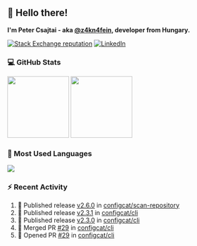## 👋 Hello there!

**I'm Peter Csajtai - aka [@z4kn4fein](https://github.com/z4kn4fein), developer from Hungary.**

[![Stack Exchange reputation](https://img.shields.io/stackexchange/stackoverflow/r/8700582?color=orange&label=reputation&logo=stackoverflow&style=for-the-badge)](https://stackoverflow.com/users/8700582)
[![LinkedIn](https://img.shields.io/badge/linkedin-%230077B5.svg?style=for-the-badge&logo=linkedin&logoColor=white)](https://www.linkedin.com/in/csajtai-p%C3%A9ter-45395341/)

### 💻 GitHub Stats

<div>
  <img height="140px" src="https://github-readme-stats-pcsajtai.vercel.app/api?username=z4kn4fein&show_icons=true&hide_border=true&count_private=true&custom_title=Stats&theme=dracula&line_height=24&hide_title=true">
  <img height="140px" src="https://streak-stats.demolab.com?user=z4kn4fein&theme=dracula&hide_border=true">
  
</div>

### :toolbox: Most Used Languages

<img src="https://github-readme-stats-pcsajtai.vercel.app/api/top-langs/?username=z4kn4fein&theme=dracula&hide_border=true&layout=compact&langs_count=8&hide_title=true">

### :zap: Recent Activity

<!--START_SECTION:activity-->
1. 🚀 Published release [v2.6.0](https://github.com/configcat/scan-repository/releases/tag/v2.6.0) in [configcat/scan-repository](https://github.com/configcat/scan-repository)
2. 🚀 Published release [v2.3.1](https://github.com/configcat/cli/releases/tag/v2.3.1) in [configcat/cli](https://github.com/configcat/cli)
3. 🚀 Published release [v2.3.0](https://github.com/configcat/cli/releases/tag/v2.3.0) in [configcat/cli](https://github.com/configcat/cli)
4. 🎉 Merged PR [#29](https://github.com/configcat/cli/pull/29) in [configcat/cli](https://github.com/configcat/cli)
5. 💪 Opened PR [#29](https://github.com/configcat/cli/pull/29) in [configcat/cli](https://github.com/configcat/cli)
<!--END_SECTION:activity-->
